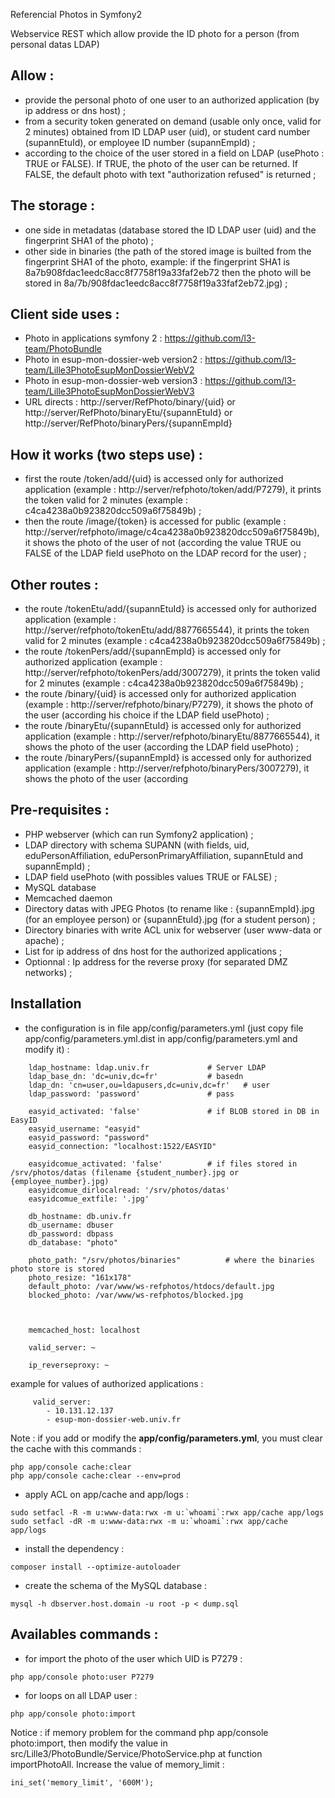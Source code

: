 Referencial Photos in Symfony2

Webservice REST which allow provide the ID photo for a person (from personal datas LDAP) 

Allow :
---
- provide the personal photo of one user to an authorized application (by ip address or dns host) ;
- from a security token generated on demand (usable only once, valid for 2 minutes) obtained from ID LDAP user (uid), or student card number (supannEtuId), or employee ID number (supannEmpId) ;
- according to the choice of the user stored in a field on LDAP (usePhoto : TRUE or FALSE). If TRUE, the photo of the user can be returned. If FALSE, the default photo with text "authorization refused" is returned ; 

The storage :
---
- one side in metadatas (database stored the ID LDAP user (uid) and the fingerprint SHA1 of the photo) ;
- other side in binaries (the path of the stored image is builted from the fingerprint SHA1 of the photo, example: if the fingerprint SHA1 is 8a7b908fdac1eedc8acc8f7758f19a33faf2eb72 then the photo will be stored in 8a/7b/908fdac1eedc8acc8f7758f19a33faf2eb72.jpg) ;

Client side uses :
---
- Photo in applications symfony 2 : https://github.com/l3-team/PhotoBundle
- Photo in esup-mon-dossier-web version2 : https://github.com/l3-team/Lille3PhotoEsupMonDossierWebV2
- Photo in esup-mon-dossier-web version3 : https://github.com/l3-team/Lille3PhotoEsupMonDossierWebV3
- URL directs : http://server/RefPhoto/binary/{uid} or http://server/RefPhoto/binaryEtu/{supannEtuId} or http://server/RefPhoto/binaryPers/{supannEmpId}

How it works (two steps use) :
---
- first the route /token/add/{uid} is accessed only for authorized application (example : http://server/refphoto/token/add/P7279), it prints the token valid for 2 minutes (example : c4ca4238a0b923820dcc509a6f75849b) ;
- then the route /image/{token} is accessed for public (example : http://server/refphoto/image/c4ca4238a0b923820dcc509a6f75849b), it shows the photo of the user of not (according the value TRUE ou FALSE of the LDAP field usePhoto on the LDAP record for the user) ;

Other routes :
---
- the route /tokenEtu/add/{supannEtuId} is accessed only for authorized application (example : http://server/refphoto/tokenEtu/add/8877665544), it prints the token valid for 2 minutes (example : c4ca4238a0b923820dcc509a6f75849b) ;
- the route /tokenPers/add/{supannEmpId} is accessed only for authorized application (example : http://server/refphoto/tokenPers/add/3007279), it prints the token valid for 2 minutes (example : c4ca4238a0b923820dcc509a6f75849b) ;
- the route /binary/{uid} is accessed only for authorized application (example : http://server/refphoto/binary/P7279), it shows the photo of the user (according his choice if the LDAP field usePhoto) ;
- the route /binaryEtu/{supannEtuId} is accessed only for authorized application (example : http://server/refphoto/binaryEtu/8877665544), it shows the photo of the user (according the LDAP field usePhoto) ;
- the route /binaryPers/{supannEmpId} is accessed only for authorized application (example : http://server/refphoto/binaryPers/3007279), it shows the photo of the user (according 

Pre-requisites :
---
* PHP webserver (which can run Symfony2 application) ;
* LDAP directory with schema SUPANN (with fields, uid, eduPersonAffiliation, eduPersonPrimaryAffiliation, supannEtuId and supannEmpId) ;
* LDAP field usePhoto (with possibles values TRUE or FALSE) ;
* MySQL database
* Memcached daemon
* Directory datas with JPEG Photos (to rename like : {supannEmpId}.jpg (for an employee person) or {supannEtuId}.jpg (for a student person) ;
* Directory binaries with write ACL unix for webserver (user www-data or apache) ;
* List for ip address of dns host for the authorized applications ;
* Optionnal : Ip address for the reverse proxy (for separated DMZ networks) ;

Installation
---
* the configuration is in file app/config/parameters.yml (just copy file app/config/parameters.yml.dist in app/config/parameters.yml and modify it) :
```
    ldap_hostname: ldap.univ.fr				# Server LDAP
    ldap_base_dn: 'dc=univ,dc=fr'			# basedn
    ldap_dn: 'cn=user,ou=ldapusers,dc=univ,dc=fr'	# user
    ldap_password: 'password'				# pass

    easyid_activated: 'false'				# if BLOB stored in DB in EasyID
    easyid_username: "easyid"				
    easyid_password: "password"
    easyid_connection: "localhost:1522/EASYID"

    easyidcomue_activated: 'false'			# if files stored in /srv/photos/datas (filename {student_number}.jpg or {employee_number}.jpg)
    easyidcomue_dirlocalread: '/srv/photos/datas'
    easyidcomue_extfile: '.jpg'

    db_hostname: db.univ.fr
    db_username: dbuser
    db_password: dbpass
    db_database: "photo"

    photo_path: "/srv/photos/binaries"			# where the binaries photo store is stored
    photo_resize: "161x178"
    default_photo: /var/www/ws-refphotos/htdocs/default.jpg
    blocked_photo: /var/www/ws-refphotos/blocked.jpg



    memcached_host: localhost

    valid_server: ~

    ip_reverseproxy: ~
```

example for values of authorized applications :
```
     valid_server:
        - 10.131.12.137
        - esup-mon-dossier-web.univ.fr
```

Note : if you add or modify the **app/config/parameters.yml**, you must clear the cache with this commands :
```
php app/console cache:clear
php app/console cache:clear --env=prod
```

* apply ACL on app/cache and app/logs :
```
sudo setfacl -R -m u:www-data:rwx -m u:`whoami`:rwx app/cache app/logs
sudo setfacl -dR -m u:www-data:rwx -m u:`whoami`:rwx app/cache app/logs
```

* install the dependency :
```
composer install --optimize-autoloader
```

* create the schema of the MySQL database :
```
mysql -h dbserver.host.domain -u root -p < dump.sql
```

Availables commands :
---
- for import the photo of the user which UID is P7279 :
```
php app/console photo:user P7279
```
- for loops on all LDAP user :
```
php app/console photo:import
```

Notice : if memory problem for the command php app/console photo:import,
then modify the value in src/Lille3/PhotoBundle/Service/PhotoService.php at function importPhotoAll.
Increase the value of memory_limit : 
```
ini_set('memory_limit', '600M');
```  

